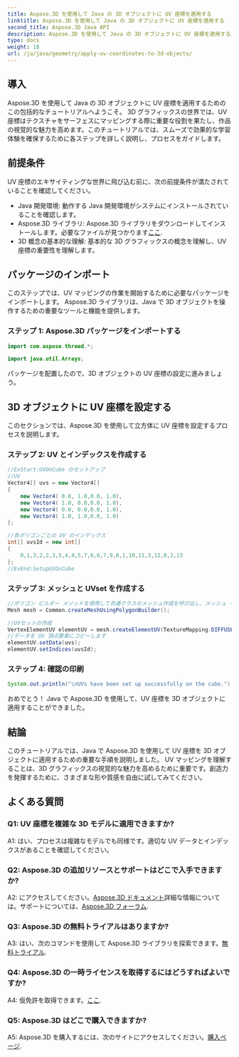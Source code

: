 ```yaml
---
title: Aspose.3D を使用して Java の 3D オブジェクトに UV 座標を適用する
linktitle: Aspose.3D を使用して Java の 3D オブジェクトに UV 座標を適用する
second_title: Aspose.3D Java API
description: Aspose.3D を使用して Java の 3D オブジェクトに UV 座標を適用する方法を学びます。このステップバイステップのガイドを使用してグラフィックスを向上させてください。
type: docs
weight: 18
url: /ja/java/geometry/apply-uv-coordinates-to-3d-objects/
---
```

## 導入

Aspose.3D を使用して Java の 3D オブジェクトに UV 座標を適用するためのこの包括的なチュートリアルへようこそ。 3D グラフィックスの世界では、UV 座標はテクスチャをサーフェスにマッピングする際に重要な役割を果たし、作品の視覚的な魅力を高めます。このチュートリアルでは、スムーズで効果的な学習体験を確保するために各ステップを詳しく説明し、プロセスをガイドします。

## 前提条件

UV 座標のエキサイティングな世界に飛び込む前に、次の前提条件が満たされていることを確認してください。

- Java 開発環境: 動作する Java 開発環境がシステムにインストールされていることを確認します。
-  Aspose.3D ライブラリ: Aspose.3D ライブラリをダウンロードしてインストールします。必要なファイルが見つかります[ここ](https://releases.aspose.com/3d/java/).
- 3D 概念の基本的な理解: 基本的な 3D グラフィックスの概念を理解し、UV 座標の重要性を理解します。

## パッケージのインポート

このステップでは、UV マッピングの作業を開始するために必要なパッケージをインポートします。 Aspose.3D ライブラリは、Java で 3D オブジェクトを操作するための重要なツールと機能を提供します。

### ステップ 1: Aspose.3D パッケージをインポートする

```java
import com.aspose.threed.*;

import java.util.Arrays;
```

パッケージを配置したので、3D オブジェクトの UV 座標の設定に進みましょう。

## 3D オブジェクトに UV 座標を設定する

このセクションでは、Aspose.3D を使用して立方体に UV 座標を設定するプロセスを説明します。

### ステップ 2: UV とインデックスを作成する

```java
//ExStart:UVOnCube のセットアップ
//UV
Vector4[] uvs = new Vector4[]
{
    new Vector4( 0.0, 1.0,0.0, 1.0),
    new Vector4( 1.0, 0.0,0.0, 1.0),
    new Vector4( 0.0, 0.0,0.0, 1.0),
    new Vector4( 1.0, 1.0,0.0, 1.0)
};

//各ポリゴンごとの UV のインデックス
int[] uvsId = new int[]
{
    0,1,3,2,2,3,5,4,4,5,7,6,6,7,9,8,1,10,11,3,12,0,2,13
};
//ExEnd:SetupUVOnCube
```

### ステップ 3: メッシュと UVset を作成する

```java
//ポリゴン ビルダー メソッドを使用して共通クラスのメッシュ作成を呼び出し、メッシュ インスタンスを設定します
Mesh mesh = Common.createMeshUsingPolygonBuilder();

//UVセットの作成
VertexElementUV elementUV = mesh.createElementUV(TextureMapping.DIFFUSE, MappingMode.POLYGON_VERTEX, ReferenceMode.INDEX_TO_DIRECT);
//データを UV 頂点要素にコピーします
elementUV.setData(uvs);
elementUV.setIndices(uvsId);
```

### ステップ 4: 確認の印刷

```java
System.out.println("\nUVs have been set up successfully on the cube.");
```

おめでとう！ Java で Aspose.3D を使用して、UV 座標を 3D オブジェクトに適用することができました。

## 結論

このチュートリアルでは、Java で Aspose.3D を使用して UV 座標を 3D オブジェクトに適用するための重要な手順を説明しました。 UV マッピングを理解することは、3D グラフィックスの視覚的な魅力を高めるために重要です。創造力を発揮するために、さまざまな形や質感を自由に試してみてください。

## よくある質問

### Q1: UV 座標を複雑な 3D モデルに適用できますか?

A1: はい、プロセスは複雑なモデルでも同様です。適切な UV データとインデックスがあることを確認してください。

### Q2: Aspose.3D の追加リソースとサポートはどこで入手できますか?

 A2: にアクセスしてください。[Aspose.3D ドキュメント](https://reference.aspose.com/3d/java/)詳細な情報については。サポートについては、[Aspose.3D フォーラム](https://forum.aspose.com/c/3d/18).

### Q3: Aspose.3D の無料トライアルはありますか?

 A3: はい、次のコマンドを使用して Aspose.3D ライブラリを探索できます。[無料トライアル](https://releases.aspose.com/).

### Q4: Aspose.3D の一時ライセンスを取得するにはどうすればよいですか?

 A4: 仮免許を取得できます。[ここ](https://purchase.aspose.com/temporary-license/).

### Q5: Aspose.3D はどこで購入できますか?

 A5: Aspose.3D を購入するには、次のサイトにアクセスしてください。[購入ページ](https://purchase.aspose.com/buy).